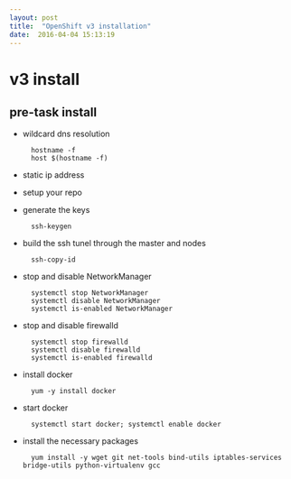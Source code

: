 ```yaml
---
layout: post
title:  "OpenShift v3 installation"
date:  2016-04-04 15:13:19
---
```


# v3 install

## pre-task install

* wildcard dns resolution

        hostname -f
        host $(hostname -f)

* static ip address

* setup your repo

* generate the keys
	
        ssh-keygen

* build the ssh tunel through the master and nodes

        ssh-copy-id

* stop and disable NetworkManager
	
        systemctl stop NetworkManager 
        systemctl disable NetworkManager
        systemctl is-enabled NetworkManager

* stop and disable firewalld

        systemctl stop firewalld
        systemctl disable firewalld
        systemctl is-enabled firewalld

* install docker

        yum -y install docker

* start docker 
	
        systemctl start docker; systemctl enable docker

* install the necessary packages

        yum install -y wget git net-tools bind-utils iptables-services bridge-utils python-virtualenv gcc

